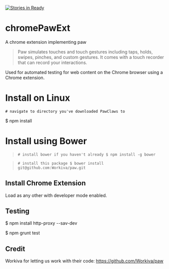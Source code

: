 [![Stories in Ready](https://badge.waffle.io/PawClaws/chromePawExt.png?label=ready&title=Ready)](https://waffle.io/PawClaws/chromePawExt)
# chromePawExt
A chrome extension implementing paw

> Paw simulates touches and touch gestures including taps, holds, swipes, pinches, and custom gestures. It comes with a touch recorder that can record your interactions.

Used for automated testing for web content on the Chrome browser using a Chrome extension.

# Install on Linux

`# navigate to directory you've downloaded PawClaws to`

$ npm install

# Install using Bower

> `# install bower if you haven't already
$ npm install -g bower`

> `# install this package
$ bower install git@github.com:Workiva/paw.git`

## Install Chrome Extension

Load as any other with developer mode enabled.

## Testing

$ npm install http-proxy --sav-dev

$ npm grunt test

## Credit 

Workiva for letting us work with their code: https://github.com/Workiva/paw



